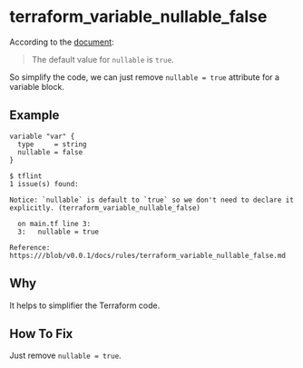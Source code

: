 # terraform_variable_nullable_false

According to the [document](https://developer.hashicorp.com/terraform/language/values/variables#disallowing-null-input-values):

>The default value for `nullable` is `true`.

So simplify the code, we can just remove `nullable = true` attribute for a variable block.

## Example

```hcl
variable "var" {
  type     = string
  nullable = false
}
```

```
$ tflint
1 issue(s) found:

Notice: `nullable` is default to `true` so we don't need to declare it explicitly. (terraform_variable_nullable_false)

  on main.tf line 3:
  3:   nullable = true

Reference: https:///blob/v0.0.1/docs/rules/terraform_variable_nullable_false.md
```

## Why
It helps to simplifier the Terraform code.

## How To Fix
Just remove `nullable = true`.